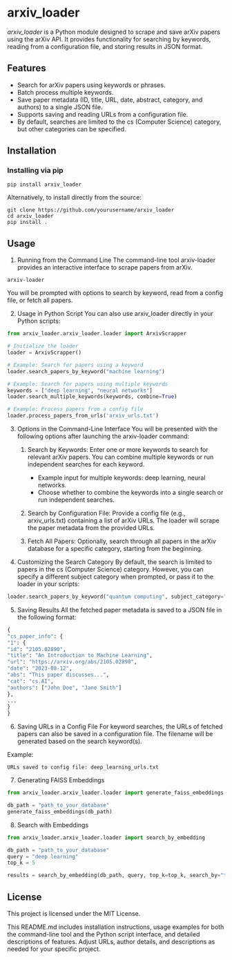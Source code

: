 # arxiv_loader
*arxiv_loader* is a Python module designed to scrape and save arXiv papers using the arXiv API. It provides functionality for searching by keywords, reading from a configuration file, and storing results in JSON format.

## Features
- Search for arXiv papers using keywords or phrases.
- Batch process multiple keywords.
- Save paper metadata (ID, title, URL, date, abstract, category, and authors) to a single JSON file.
- Supports saving and reading URLs from a configuration file.
- By default, searches are limited to the cs (Computer Science) category, but other categories can be specified.
## Installation
### Installing via pip

```shell
pip install arxiv_loader
```
Alternatively, to install directly from the source:


```shell
git clone https://github.com/yourusername/arxiv_loader
cd arxiv_loader
pip install .
```
## Usage
1. Running from the Command Line
   The command-line tool arxiv-loader provides an interactive interface to scrape papers from arXiv.

```shell
arxiv-loader
```
You will be prompted with options to search by keyword, read from a config file, or fetch all papers.

2. Usage in Python Script
   You can also use arxiv_loader directly in your Python scripts:

```python
from arxiv_loader.arxiv_loader.loader import ArxivScrapper

# Initialize the loader
loader = ArxivScrapper()

# Example: Search for papers using a keyword
loader.search_papers_by_keyword("machine learning")

# Example: Search for papers using multiple keywords
keywords = ["deep learning", "neural networks"]
loader.search_multiple_keywords(keywords, combine=True)

# Example: Process papers from a config file
loader.process_papers_from_urls('arxiv_urls.txt')
```
3. Options in the Command-Line Interface
   You will be presented with the following options after launching the arxiv-loader command:

   1. Search by Keywords: Enter one or more keywords to search for relevant arXiv papers. You can combine multiple keywords or run independent searches for each keyword.

        - Example input for multiple keywords: deep learning, neural networks.
        - Choose whether to combine the keywords into a single search or run independent searches. 
   2. Search by Configuration File: Provide a config file (e.g., arxiv_urls.txt) containing a list of arXiv URLs. The loader will scrape the paper metadata from the provided URLs.

   3. Fetch All Papers: Optionally, search through all papers in the arXiv database for a specific category, starting from the beginning.

4. Customizing the Search Category
   By default, the search is limited to papers in the cs (Computer Science) category. However, you can specify a different subject category when prompted, or pass it to the loader in your scripts:


```python
loader.search_papers_by_keyword("quantum computing", subject_category="physics")
```
5. Saving Results
   All the fetched paper metadata is saved to a JSON file in the following format:

```python
{
"cs_paper_info": {
"1": {
"id": "2105.02890",
"title": "An Introduction to Machine Learning",
"url": "https://arxiv.org/abs/2105.02890",
"date": "2023-08-12",
"abs": "This paper discusses...",
"cat": "cs.AI",
"authors": ["John Doe", "Jane Smith"]
},
...
}
}
```
6. Saving URLs in a Config File
   For keyword searches, the URLs of fetched papers can also be saved in a configuration file. The filename will be generated based on the search keyword(s).

Example:


```Enter a keyword: deep learning
URLs saved to config file: deep_learning_urls.txt
```

7. Generating FAISS Embeddings

```python
from arxiv_loader.arxiv_loader.loader import generate_faiss_embeddings

db_path = "path_to_your_database"
generate_faiss_embeddings(db_path)
```

8. Search with Embeddings

```python
from arxiv_loader.arxiv_loader.loader import search_by_embedding

db_path = "path_to_your_database"
query = "deep learning"
top_k = 5

results = search_by_embedding(db_path, query, top_k=top_k, search_by="title")

```


## License
This project is licensed under the MIT License.

This README.md includes installation instructions, usage examples for both the command-line tool and the Python script interface, and detailed descriptions of features. Adjust URLs, author details, and descriptions as needed for your specific project.










